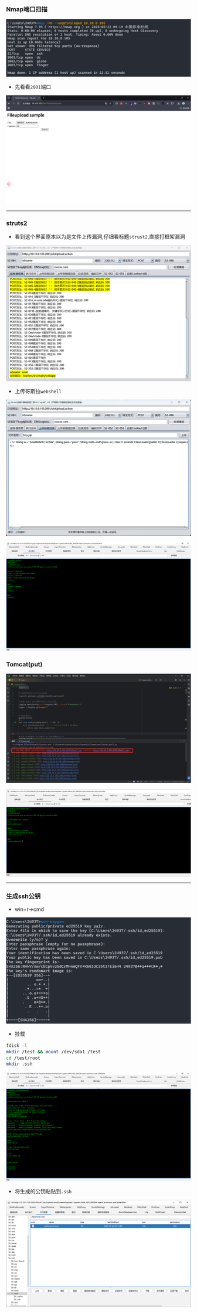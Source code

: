 ### Nmap端口扫描

![image-20250522092242654](./assets/image-20250522092242654.png)

- 先看看`2001`端口

![image-20250522092830923](./assets/image-20250522092830923.png)

*****

### struts2

- 看到这个界面原本以为是文件上传漏洞,仔细看标题`strust2`,直接打框架漏洞

![image-20250522092931521](./assets/image-20250522092931521.png)

- 上传哥斯拉`webshell`

![image-20250522093700965](./assets/image-20250522093700965.png)

![image-20250522093918620](./assets/image-20250522093918620.png)

### Tomcat(put)

![image-20250522094501006](./assets/image-20250522094501006.png)

![image-20250522094524234](./assets/image-20250522094524234.png)

*****

### 生成ssh公钥

- win+r->cmd

![image-20250522095017610](./assets/image-20250522095017610.png)

- 挂载

```bash
fdisk -l
mkdir /test && mount /dev/sda1 /test
cd /test/root
mkdir .ssh
```

![image-20250522102810742](./assets/image-20250522102810742.png)

- 将生成的公钥粘贴到`.ssh`

![image-20250522162527948](./assets/image-20250522162527948.png)
